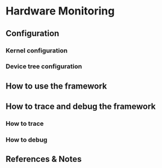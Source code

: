 # Hardware Monitoring

## Configuration

### Kernel configuration

### Device tree configuration

## How to use the framework

## How to trace and debug the framework

### How to trace

### How to debug

## References & Notes
